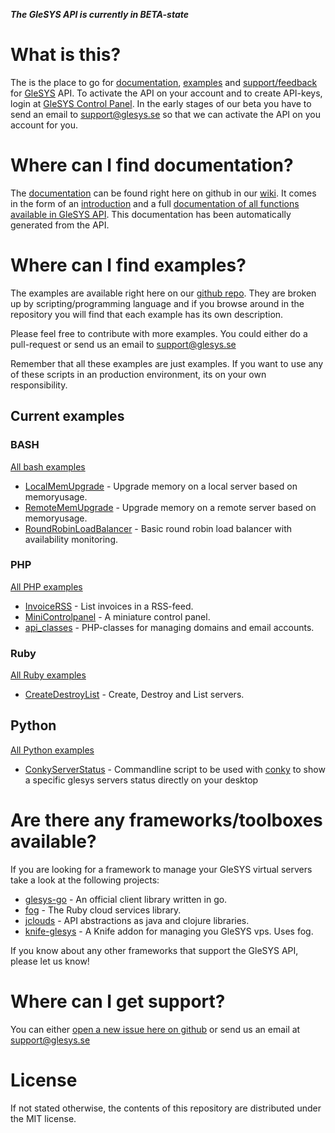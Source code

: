 ***The GleSYS API is currently in BETA-state***

# What is this?
The is the place to go for [documentation](https://github.com/GleSYS/API/wiki), [examples](https://github.com/GleSYS/API/) and [support/feedback](https://github.com/GleSYS/API/issues) for [GleSYS](http://www.glesys.se) API. To activate the API on your account and to create API-keys, login at [GleSYS Control Panel](https://customer.glesys.com). In the early stages of our beta you have to send an email to [support@glesys.se](mailto:support@glesys.se) so that we can activate the API on you account for you.

# Where can I find documentation?
The [documentation](https://github.com/GleSYS/API/wiki) can be found right here on github in our [wiki](https://github.com/GleSYS/API/wiki). It comes in the form of an [introduction](https://github.com/GleSYS/API/wiki/Api-Introduction) and a full [documentation of all functions available in GleSYS API](https://github.com/GleSYS/API/wiki/Full-API-Documentation). This documentation has been automatically generated from the API.

# Where can I find examples?
The examples are available right here on our [github repo](https://github.com/GleSYS/API/). They are broken up by scripting/programming language and if you browse around in the repository you will find that each example has its own description.

Please feel free to contribute with more examples. You could either do a pull-request or send us an email to [support@glesys.se](mailto:support@glesys.se)

Remember that all these examples are just examples. If you want to use any of these scripts in an production environment, its on your own responsibility.

## Current examples
### BASH
[All bash examples](https://github.com/GleSYS/API/tree/master/BASH)
* [LocalMemUpgrade](https://github.com/GleSYS/API/tree/master/BASH/LocalMemUpgrade) - Upgrade memory on a local server based on memoryusage.
* [RemoteMemUpgrade](https://github.com/GleSYS/API/tree/master/BASH/RemoteMemUpgrade) - Upgrade memory on a remote server based on memoryusage.
* [RoundRobinLoadBalancer](https://github.com/GleSYS/API/tree/master/BASH/RoundRobinLoadBalancer) - Basic round robin load balancer with availability monitoring.

### PHP
[All PHP examples](https://github.com/GleSYS/API/tree/master/PHP)
* [InvoiceRSS](https://github.com/GleSYS/API/tree/master/PHP/InvoiceRSS) - List invoices in a RSS-feed.
* [MiniControlpanel](https://github.com/GleSYS/API/tree/master/PHP/MiniControlpanel) - A miniature control panel.
* [api_classes](https://github.com/GleSYS/API/tree/master/PHP/api_classes) - PHP-classes for managing domains and email accounts.

### Ruby
[All Ruby examples](https://github.com/GleSYS/API/tree/master/Ruby)
* [CreateDestroyList](https://github.com/GleSYS/API/tree/master/Ruby/CreateDestroyList) - Create, Destroy and List servers.

## Python
[All Python examples](https://github.com/GleSYS/API/tree/master/Python)
* [ConkyServerStatus](https://github.com/GleSYS/API/tree/master/Python/ConkyServerStatus) - Commandline script to be used with [conky](http://conky.sourceforge.net/) to show a specific glesys servers status directly on your desktop

# Are there any frameworks/toolboxes available?
If you are looking for a framework to manage your GleSYS virtual servers take a look at the following projects:

* [glesys-go](https://github.com/glesys/glesys-go) - An official client library written in go.
* [fog](http://fog.io) - The Ruby cloud services library.
* [jclouds](http://www.jclouds.org/) - API abstractions as java and clojure libraries.
* [knife-glesys](https://github.com/smgt/knife-glesys) - A Knife addon for managing you GleSYS vps. Uses fog.

If you know about any other frameworks that support the GleSYS API, please let us know!

# Where can I get support?
You can either [open a new issue here on github](https://github.com/GleSYS/API/issues) or send us an email at [support@glesys.se](mailto:support@glesys.se)

# License

If not stated otherwise, the contents of this repository are distributed under the MIT license.
